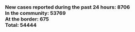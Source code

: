 ### New cases reported during the past 24 hours: 8706<br/>In the community: 53769<br/>At the border: 675<br/>Total: 54444